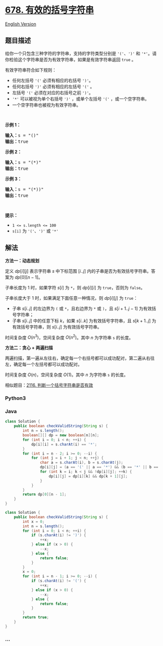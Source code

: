 # [678. 有效的括号字符串](https://leetcode.cn/problems/valid-parenthesis-string)

[English Version](/solution/0600-0699/0678.Valid%20Parenthesis%20String/README_EN.md)

## 题目描述

<!-- 这里写题目描述 -->

<p>给你一个只包含三种字符的字符串，支持的字符类型分别是 <code>'('</code>、<code>')'</code> 和 <code>'*'</code>。请你检验这个字符串是否为有效字符串，如果是有效字符串返回 <code>true</code> 。</p>

<p>有效字符串符合如下规则：</p>

<ul>
	<li>任何左括号 <code>'('</code>&nbsp;必须有相应的右括号 <code>')'</code>。</li>
	<li>任何右括号 <code>')'</code>&nbsp;必须有相应的左括号 <code>'('</code>&nbsp;。</li>
	<li>左括号 <code>'('</code> 必须在对应的右括号之前 <code>')'</code>。</li>
	<li><code>'*'</code>&nbsp;可以被视为单个右括号 <code>')'</code>&nbsp;，或单个左括号 <code>'('</code>&nbsp;，或一个空字符串。</li>
	<li>一个空字符串也被视为有效字符串。</li>
</ul>

<p>&nbsp;</p>

<p><strong class="example">示例 1：</strong></p>

<pre>
<strong>输入：</strong>s = "()"
<strong>输出：</strong>true
</pre>

<p><strong class="example">示例 2：</strong></p>

<pre>
<strong>输入：</strong>s = "(*)"
<strong>输出：</strong>true
</pre>

<p><strong class="example">示例 3：</strong></p>

<pre>
<strong>输入：</strong>s = "(*))"
<strong>输出：</strong>true
</pre>

<p>&nbsp;</p>

<p><strong>提示：</strong></p>

<ul>
	<li><code>1 &lt;= s.length &lt;= 100</code></li>
	<li><code>s[i]</code> 为 <code>'('</code>、<code>')'</code> 或 <code>'*'</code></li>
</ul>

## 解法

<!-- 这里可写通用的实现逻辑 -->

**方法一：动态规划**

定义 $dp[i][j]$ 表示字符串 $s$ 中下标范围 $[i..j]$ 内的子串是否为有效括号字符串。答案为 $dp[0][n - 1]$。

子串长度为 $1$ 时，如果字符 $s[i]$ 为 `*`，则 $dp[i][i]$ 为 `true`，否则为 `false`。

子串长度大于 $1$ 时，如果满足下面任意一种情况，则 $dp[i][j]$ 为 `true`：

-   子串 $s[i..j]$ 的左边界为 `(` 或 `*`，且右边界为 `*` 或 `)`，且 $s[i+1..j-1]$ 为有效括号字符串；
-   子串 $s[i..j]$ 中的任意下标 $k$，如果 $s[i..k]$ 为有效括号字符串，且 $s[k+1..j]$ 为有效括号字符串，则 $s[i..j]$ 为有效括号字符串。

时间复杂度 $O(n^3)$，空间复杂度 $O(n^2)$。其中 $n$ 为字符串 `s` 的长度。

**方法二：贪心 + 两遍扫描**

两遍扫描，第一遍从左往右，确定每一个右括号都可以成功配对，第二遍从右往左，确定每一个左括号都可以成功配对。

时间复杂度 $O(n)$，空间复杂度 $O(1)$。其中 $n$ 为字符串 `s` 的长度。

相似题目：[2116. 判断一个括号字符串是否有效](/solution/2100-2199/2116.Check%20if%20a%20Parentheses%20String%20Can%20Be%20Valid/README.md)

<!-- tabs:start -->

### **Python3**

<!-- 这里可写当前语言的特殊实现逻辑 -->





### **Java**

<!-- 这里可写当前语言的特殊实现逻辑 -->

```java
class Solution {
    public boolean checkValidString(String s) {
        int n = s.length();
        boolean[][] dp = new boolean[n][n];
        for (int i = 0; i < n; ++i) {
            dp[i][i] = s.charAt(i) == '*';
        }
        for (int i = n - 2; i >= 0; --i) {
            for (int j = i + 1; j < n; ++j) {
                char a = s.charAt(i), b = s.charAt(j);
                dp[i][j] = (a == '(' || a == '*') && (b == '*' || b == ')') && (i + 1 == j || dp[i + 1][j - 1]);
                for (int k = i; k < j && !dp[i][j]; ++k) {
                    dp[i][j] = dp[i][k] && dp[k + 1][j];
                }
            }
        }
        return dp[0][n - 1];
    }
}
```

```java
class Solution {
    public boolean checkValidString(String s) {
        int x = 0;
        int n = s.length();
        for (int i = 0; i < n; ++i) {
            if (s.charAt(i) != ')') {
                ++x;
            } else if (x > 0) {
                --x;
            } else {
                return false;
            }
        }
        x = 0;
        for (int i = n - 1; i >= 0; --i) {
            if (s.charAt(i) != '(') {
                ++x;
            } else if (x > 0) {
                --x;
            } else {
                return false;
            }
        }
        return true;
    }
}
```













### **...**

```

```


